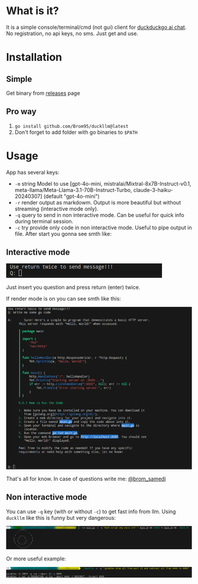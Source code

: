 # What is it?
It is a simple console/terminal/cmd (not gui) client for [duckduckgo ai chat](https://duckduckgo.com/?q=DuckDuckGo+AI+Chat&ia=chat&duckai=1). No registration, no api keys, no sms. Just get and use.

# Installation

## Simple
Get binary from [releases](https://github.com/Brom95/duckllm/releases) page

## Pro way
1. `go install github.com/Brom95/duckllm@latest`
2. Don't forget to add folder with go binaries to `$PATH`

# Usage

App has several keys:

- `-m` string Model to use [gpt-4o-mini, mistralai/Mixtral-8x7B-Instruct-v0.1, meta-llama/Meta-Llama-3.1-70B-Instruct-Turbo, claude-3-haiku-20240307] (default "gpt-4o-mini")
- `-r` render output as markdowm. Output is more beautiful but without streaming (interactive mode only).
- `-q` query to send in non interactive mode. Can be useful for quick info during terminal session.
- `-c` try provide  only code in non interactive mode. Useful to pipe output in file. 
After start you gonna see smth like:

## Interactive mode

![prompt](docs/prompt.png)

Just insert you question and press return (enter) twice.

If render mode is on you can see smth like this:

![render](docs/render.png)

That's all for know. In case of questions write me: [@brom_samedi](https://t.me/brom_samedi)

## Non interactive mode

You can use `-q` key (with or without `-c`) to get fast info from llm. Using `duckllm` like this is funny but very dangerous:

![ascii generation](docs/duck.png)

Or more useful example:

![iptables](docs/iptables.png)
